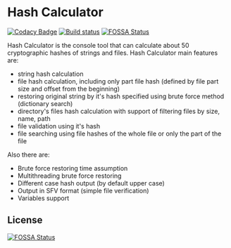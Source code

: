 Hash Calculator
======
[![Codacy Badge](https://api.codacy.com/project/badge/Grade/0d8224be8eac4324b81f8846c6b14161)](https://app.codacy.com/manual/egoroff/hc?utm_source=github.com&utm_medium=referral&utm_content=aegoroff/hc&utm_campaign=Badge_Grade_Dashboard)
[![Build status](https://ci.appveyor.com/api/projects/status/cn563po680fcgqa4?svg=true)](https://ci.appveyor.com/project/aegoroff/hc)
[![FOSSA Status](https://app.fossa.com/api/projects/git%2Bgithub.com%2Faegoroff%2Fhc.svg?type=shield)](https://app.fossa.com/projects/git%2Bgithub.com%2Faegoroff%2Fhc?ref=badge_shield)

Hash Calculator is the console tool that can calculate about 50 cryptographic hashes of strings and files. Hash Calculator main features are:

- string hash calculation
- file hash calculation, including only part file hash (defined by file part size and offset from the beginning)
- restoring original string by it's hash specified using brute force method (dictionary search)
- directory's files hash calculation with support of filtering files by size, name, path
- file validation using it's hash
- file searching using file hashes of the whole file or only the part of the file

Also there are:

- Brute force restoring time assumption
- Multithreading brute force restoring
- Different case hash output (by default upper case)
- Output in SFV format (simple file verification)
- Variables support


## License
[![FOSSA Status](https://app.fossa.com/api/projects/git%2Bgithub.com%2Faegoroff%2Fhc.svg?type=large)](https://app.fossa.com/projects/git%2Bgithub.com%2Faegoroff%2Fhc?ref=badge_large)